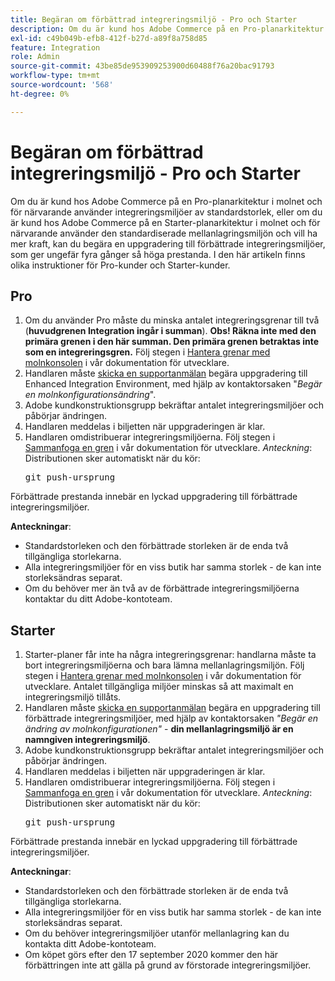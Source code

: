 ```yaml
---
title: Begäran om förbättrad integreringsmiljö - Pro och Starter
description: Om du är kund hos Adobe Commerce på en Pro-planarkitektur i molnet och för närvarande använder integreringsmiljöer av standardstorlek, eller om du är kund hos Adobe Commerce på en Starter-planarkitektur i molnet och för närvarande använder den standardiserade mellanlagringsmiljön och vill ha mer kraft, kan du begära en uppgradering till förbättrade integreringsmiljöer, som ger ungefär fyra gånger så höga prestanda. I den här artikeln finns olika instruktioner för Pro-kunder och Starter-kunder.
exl-id: c49b049b-efb8-412f-b27d-a89f8a758d85
feature: Integration
role: Admin
source-git-commit: 43be85de953909253900d60488f76a20bac91793
workflow-type: tm+mt
source-wordcount: '568'
ht-degree: 0%

---
```


# Begäran om förbättrad integreringsmiljö - Pro och Starter

Om du är kund hos Adobe Commerce på en Pro-planarkitektur i molnet och för närvarande använder integreringsmiljöer av standardstorlek, eller om du är kund hos Adobe Commerce på en Starter-planarkitektur i molnet och för närvarande använder den standardiserade mellanlagringsmiljön och vill ha mer kraft, kan du begära en uppgradering till förbättrade integreringsmiljöer, som ger ungefär fyra gånger så höga prestanda. I den här artikeln finns olika instruktioner för Pro-kunder och Starter-kunder.

## Pro

1. Om du använder Pro måste du minska antalet integreringsgrenar till två (**huvudgrenen Integration ingår i summan**). **Obs! Räkna inte med den primära grenen i den här summan. Den primära grenen betraktas inte som en integreringsgren.** Följ stegen i [Hantera grenar med molnkonsolen](https://experienceleague.adobe.com/docs/commerce-cloud-service/user-guide/project/console-branches.html) i vår dokumentation för utvecklare.
1. Handlaren måste [skicka en supportanmälan](/help/help-center-guide/help-center/magento-help-center-user-guide.md#submit-ticket) begära uppgradering till Enhanced Integration Environment, med hjälp av kontaktorsaken &quot;*Begär en molnkonfigurationsändring*&quot;.
1. Adobe kundkonstruktionsgrupp bekräftar antalet integreringsmiljöer och påbörjar ändringen.
1. Handlaren meddelas i biljetten när uppgraderingen är klar.
1. Handlaren omdistribuerar integreringsmiljöerna. Följ stegen i [Sammanfoga en gren](https://devdocs.magento.com/cloud/env/environments-start.html#merge) i vår dokumentation för utvecklare. *Anteckning*: Distributionen sker automatiskt när du kör: <pre>git push-ursprung <branch-name></pre>

Förbättrade prestanda innebär en lyckad uppgradering till förbättrade integreringsmiljöer.

**Anteckningar**:

* Standardstorleken och den förbättrade storleken är de enda två tillgängliga storlekarna.
* Alla integreringsmiljöer för en viss butik har samma storlek - de kan inte storleksändras separat.
* Om du behöver mer än två av de förbättrade integreringsmiljöerna kontaktar du ditt Adobe-kontoteam.

## Starter

1. Starter-planer får inte ha några integreringsgrenar: handlarna måste ta bort integreringsmiljöerna och bara lämna mellanlagringsmiljön. Följ stegen i [Hantera grenar med molnkonsolen](https://experienceleague.adobe.com/docs/commerce-cloud-service/user-guide/project/console-branches.html) i vår dokumentation för utvecklare. Antalet tillgängliga miljöer minskas så att maximalt en integreringsmiljö tillåts.
1. Handlaren måste [skicka en supportanmälan](/help/help-center-guide/help-center/magento-help-center-user-guide.md#submit-ticket) begära en uppgradering till förbättrade integreringsmiljöer, med hjälp av kontaktorsaken *&quot;Begär en ändring av molnkonfigurationen&quot;* -  **din mellanlagringsmiljö är en namngiven integreringsmiljö**.
1. Adobe kundkonstruktionsgrupp bekräftar antalet integreringsmiljöer och påbörjar ändringen.
1. Handlaren meddelas i biljetten när uppgraderingen är klar.
1. Handlaren omdistribuerar integreringsmiljöerna. Följ stegen i [Sammanfoga en gren](https://devdocs.magento.com/cloud/env/environments-start.html#merge) i vår dokumentation för utvecklare. *Anteckning*: Distributionen sker automatiskt när du kör: <pre>git push-ursprung <branch-name></pre>

Förbättrade prestanda innebär en lyckad uppgradering till förbättrade integreringsmiljöer.

**Anteckningar**:

* Standardstorleken och den förbättrade storleken är de enda två tillgängliga storlekarna.
* Alla integreringsmiljöer för en viss butik har samma storlek - de kan inte storleksändras separat.
* Om du behöver integreringsmiljöer utanför mellanlagring kan du kontakta ditt Adobe-kontoteam.
* Om köpet görs efter den 17 september 2020 kommer den här förbättringen inte att gälla på grund av förstorade integreringsmiljöer.
